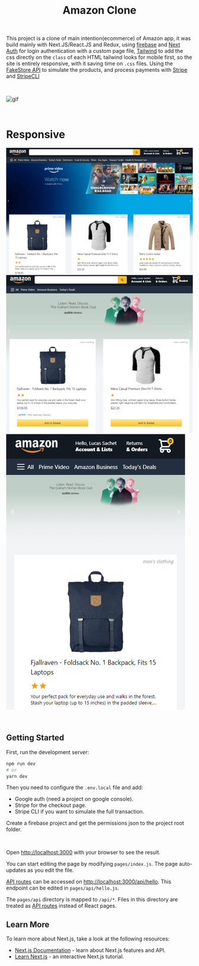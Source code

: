 <h1  align="center">Amazon Clone</h1>
</br>

This project is a clone of main intention(ecommerce) of Amazon app, it was build mainly with Next.JS/React.JS and Redux, using [firebase](https://firebase.google.com/) and [Next Auth](https://next-auth.js.org/) for login authentication with a custom page file, [Tailwind](https://tailwindcss.com/) to add the css directly on the `class` of each HTML tailwind looks for mobile first, so the site is entirely responsive, with it saving time on `.css` files.
Using the [FakeStore API](https://fakestoreapi.com/) to simulate the products, and process payments with [Stripe](https://stripe.com/) and [StripeCLI](https://stripe.com/docs/stripe-cli)

</br>

![gif](https://github.com/lucas-sachet/Amazon-clone/blob/main/public/videos/amzclone.gif)

</br>

# Responsive

![md](https://github.com/lucas-sachet/Amazon-clone/blob/main/public/images/3.png)
![sm](https://github.com/lucas-sachet/Amazon-clone/blob/main/public/images/2.png)
![mb](https://github.com/lucas-sachet/Amazon-clone/blob/main/public/images/mob.png)


</br>

## Getting Started

First, run the development server:

```bash
npm run dev
# or
yarn dev
```
Then you need to configure the ```.env.local``` file and add:
- Google auth (need a project on google console).
- Stripe for the checkout page.
- Stripe CLI if you want to simulate the full transaction.

Create a firebase project and get the permissions json to the project root folder.

</br>

Open [http://localhost:3000](http://localhost:3000) with your browser to see the result.

You can start editing the page by modifying `pages/index.js`. The page auto-updates as you edit the file.

[API routes](https://nextjs.org/docs/api-routes/introduction) can be accessed on [http://localhost:3000/api/hello](http://localhost:3000/api/hello). This endpoint can be edited in `pages/api/hello.js`.

The `pages/api` directory is mapped to `/api/*`. Files in this directory are treated as [API routes](https://nextjs.org/docs/api-routes/introduction) instead of React pages.

## Learn More

To learn more about Next.js, take a look at the following resources:

- [Next.js Documentation](https://nextjs.org/docs) - learn about Next.js features and API.
- [Learn Next.js](https://nextjs.org/learn) - an interactive Next.js tutorial.

